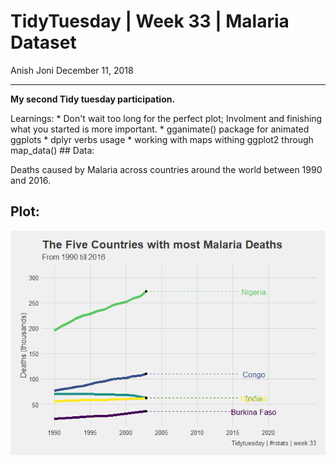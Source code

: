 TidyTuesday | Week 33 | Malaria Dataset
================
Anish Joni
December 11, 2018

------------------------------------------------------------------------

**My second Tidy tuesday participation.**

Learnings: \* Don't wait too long for the perfect plot; Involment and finishing what you started is more important. \* gganimate() package for animated ggplots \* dplyr verbs usage \* working with maps withing ggplot2 through map\_data() \#\# Data:

Deaths caused by Malaria across countries around the world between 1990 and 2016.

Plot:
-----

![](week33_files/figure-markdown_github/unnamed-chunk-1-1.png)
